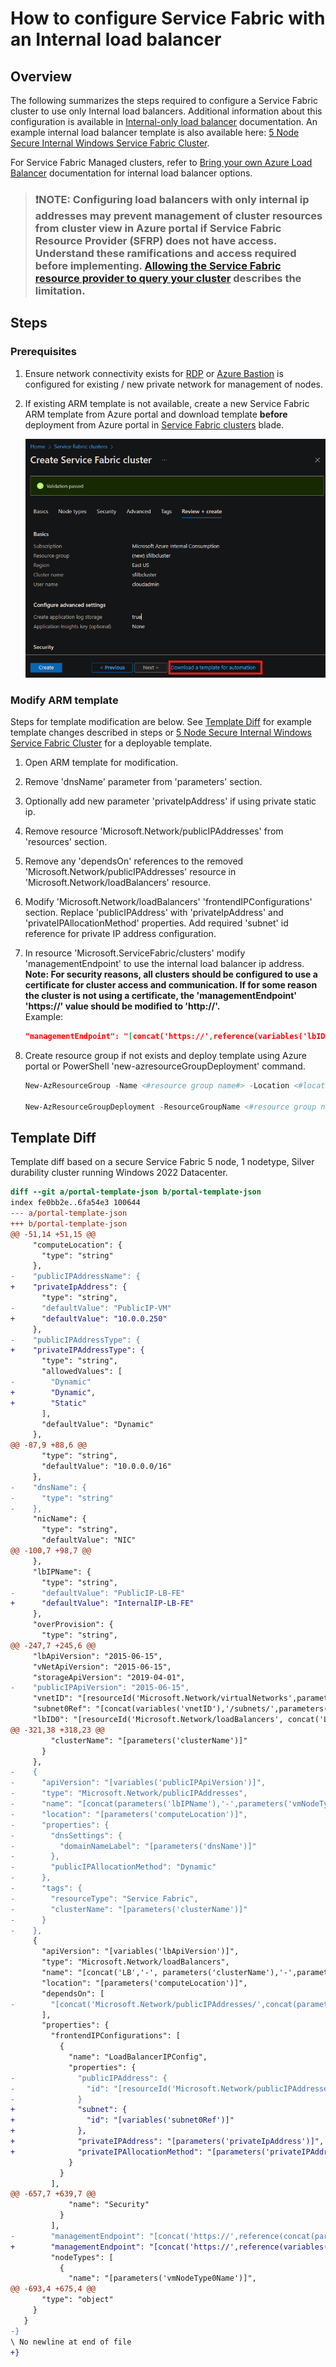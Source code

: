 # How to configure Service Fabric with an Internal load balancer

## Overview

The following summarizes the steps required to configure a Service Fabric cluster to use only Internal load balancers. Additional information about this configuration is available in [Internal-only load balancer](https://learn.microsoft.com/azure/service-fabric/service-fabric-patterns-networking#internal-only-load-balancer) documentation. An example internal load balancer template is also available here: [5 Node Secure Internal Windows Service Fabric Cluster](https://github.com/Azure-Samples/service-fabric-cluster-templates/tree/master/5-VM-Windows-1-NodeTypes-Secure-ILB).

For Service Fabric Managed clusters, refer to [Bring your own Azure Load Balancer](https://learn.microsoft.com/azure/service-fabric/how-to-managed-cluster-networking#bring-your-own-azure-load-balancer) documentation for internal load balancer options.

> ### :exclamation:NOTE: Configuring load balancers with only internal ip addresses may prevent management of cluster resources from cluster view in Azure portal if Service Fabric Resource Provider (SFRP) does not have access. Understand these ramifications and access required before implementing. [Allowing the Service Fabric resource provider to query your cluster](https://learn.microsoft.com/azure/service-fabric/service-fabric-patterns-networking#allowing-the-service-fabric-resource-provider-to-query-your-cluster) describes the limitation.

## Steps

### Prerequisites

1. Ensure network connectivity exists for [RDP](https://docs.microsoft.com/azure/service-fabric/service-fabric-cluster-remote-connect-to-azure-cluster-node) or [Azure Bastion](https://learn.microsoft.com/azure/bastion/bastion-connect-vm-scale-set) is configured for existing / new private network for management of nodes.
1. If existing ARM template is not available, create a new Service Fabric ARM template from Azure portal and download template **before** deployment from Azure portal in [Service Fabric clusters](https://ms.portal.azure.com/#browse/Microsoft.ServiceFabric%2Fclusters) blade.

    ![Screenshot of downloading Azure deployment template before Create](../media/how-to-configure-service-fabric-with-internal-load-balancer\DownloadTemplate.png)

### Modify ARM template

Steps for template modification are below. See [Template Diff](#template-diff) for example template changes described in steps or [5 Node Secure Internal Windows Service Fabric Cluster](https://github.com/Azure-Samples/service-fabric-cluster-templates/tree/master/5-VM-Windows-1-NodeTypes-Secure-ILB) for a deployable template.

1. Open ARM template for modification.
1. Remove 'dnsName' parameter from 'parameters' section.
1. Optionally add new parameter 'privateIpAddress' if using private static ip.
1. Remove resource 'Microsoft.Network/publicIPAddresses' from 'resources' section.
1. Remove any 'dependsOn' references to the removed 'Microsoft.Network/publicIPAddresses' resource in 'Microsoft.Network/loadBalancers' resource.
1. Modify 'Microsoft.Network/loadBalancers' 'frontendIPConfigurations' section. Replace 'publicIPAddress' with 'privateIpAddress' and 'privateIPAllocationMethod' properties. Add required 'subnet' id reference for private IP address configuration.
1. In resource 'Microsoft.ServiceFabric/clusters' modify 'managementEndpoint' to use the internal load balancer ip address.  
  **Note: For security reasons, all clusters should be configured to use a certificate for cluster access and communication. If for some reason the cluster is not using a certificate, the 'managementEndpoint' 'https://' value should be modified to 'http://'.**  
  Example:  

    ```json
    "managementEndpoint": "[concat('https://',reference(variables('lbID0')).frontEndIPConfigurations[0].properties.privateIPAddress,':',parameters('nt0fabricHttpGatewayPort'))]",
    ```

1. Create resource group if not exists and deploy template using Azure portal or PowerShell 'new-azresourceGroupDeployment' command.

    ```powershell
    New-AzResourceGroup -Name <#resource group name#> -Location <#location#>

    New-AzResourceGroupDeployment -ResourceGroupName <#resource group name#> -TemplateFile $pwd\template.json
    ```

## Template Diff

Template diff based on a secure Service Fabric 5 node, 1 nodetype, Silver durability cluster running Windows 2022 Datacenter.

```diff
diff --git a/portal-template-json b/portal-template-json
index fe0bb2e..6fa54e3 100644
--- a/portal-template-json
+++ b/portal-template-json
@@ -51,14 +51,15 @@
     "computeLocation": {
       "type": "string"
     },
-    "publicIPAddressName": {
+    "privateIpAddress": {
       "type": "string",
-      "defaultValue": "PublicIP-VM"
+      "defaultValue": "10.0.0.250"
     },
-    "publicIPAddressType": {
+    "privateIPAddressType": {
       "type": "string",
       "allowedValues": [
-        "Dynamic"
+        "Dynamic",
+        "Static"
       ],
       "defaultValue": "Dynamic"
     },
@@ -87,9 +88,6 @@
       "type": "string",
       "defaultValue": "10.0.0.0/16"
     },
-    "dnsName": {
-      "type": "string"
-    },
     "nicName": {
       "type": "string",
       "defaultValue": "NIC"
@@ -100,7 +98,7 @@
     },
     "lbIPName": {
       "type": "string",
-      "defaultValue": "PublicIP-LB-FE"
+      "defaultValue": "InternalIP-LB-FE"
     },
     "overProvision": {
       "type": "string",
@@ -247,7 +245,6 @@
     "lbApiVersion": "2015-06-15",
     "vNetApiVersion": "2015-06-15",
     "storageApiVersion": "2019-04-01",
-    "publicIPApiVersion": "2015-06-15",
     "vnetID": "[resourceId('Microsoft.Network/virtualNetworks',parameters('virtualNetworkName'))]",
     "subnet0Ref": "[concat(variables('vnetID'),'/subnets/',parameters('subnet0Name'))]",
     "lbID0": "[resourceId('Microsoft.Network/loadBalancers', concat('LB','-', parameters('clusterName'),'-',parameters('vmNodeType0Name')))]",
@@ -321,38 +318,23 @@
         "clusterName": "[parameters('clusterName')]"
       }
     },
-    {
-      "apiVersion": "[variables('publicIPApiVersion')]",
-      "type": "Microsoft.Network/publicIPAddresses",
-      "name": "[concat(parameters('lbIPName'),'-',parameters('vmNodeType0Name'))]",
-      "location": "[parameters('computeLocation')]",
-      "properties": {
-        "dnsSettings": {
-          "domainNameLabel": "[parameters('dnsName')]"
-        },
-        "publicIPAllocationMethod": "Dynamic"
-      },
-      "tags": {
-        "resourceType": "Service Fabric",
-        "clusterName": "[parameters('clusterName')]"
-      }
-    },
     {
       "apiVersion": "[variables('lbApiVersion')]",
       "type": "Microsoft.Network/loadBalancers",
       "name": "[concat('LB','-', parameters('clusterName'),'-',parameters('vmNodeType0Name'))]",
       "location": "[parameters('computeLocation')]",
       "dependsOn": [
-        "[concat('Microsoft.Network/publicIPAddresses/',concat(parameters('lbIPName'),'-',parameters('vmNodeType0Name')))]"
       ],
       "properties": {
         "frontendIPConfigurations": [
           {
             "name": "LoadBalancerIPConfig",
             "properties": {
-              "publicIPAddress": {
-                "id": "[resourceId('Microsoft.Network/publicIPAddresses',concat(parameters('lbIPName'),'-',parameters('vmNodeType0Name')))]"
-              }
+              "subnet": {
+                "id": "[variables('subnet0Ref')]"
+              },
+              "privateIPAddress": "[parameters('privateIpAddress')]",
+              "privateIPAllocationMethod": "[parameters('privateIPAddressType')]"
             }
           }
         ],
@@ -657,7 +639,7 @@
             "name": "Security"
           }
         ],
-        "managementEndpoint": "[concat('https://',reference(concat(parameters('lbIPName'),'-',parameters('vmNodeType0Name'))).dnsSettings.fqdn,':',parameters('nt0fabricHttpGatewayPort'))]",
+        "managementEndpoint": "[concat('https://',reference(variables('lbID0')).frontEndIPConfigurations[0].properties.privateIPAddress,':',parameters('nt0fabricHttpGatewayPort'))]",
         "nodeTypes": [
           {
             "name": "[parameters('vmNodeType0Name')]",
@@ -693,4 +675,4 @@
       "type": "object"
     }
   }
-}
\ No newline at end of file
+}
```
